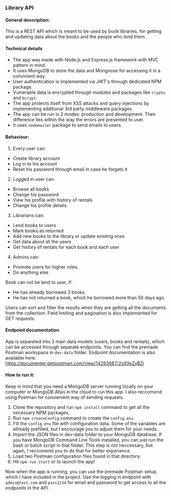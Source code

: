 ### Library API

#### General description:
This is a REST API which is meant to be used by book libraries, 
for getting and updating data about the books and the people who lend them.

#### Technical details
- The app was made with Node.js and Express.js framework with MVC pattern in mind.
- It uses MongoDB to store the data and Mongoose for accessing it in a convinient way.
- User authentication is implemented via JWT's through dedicated NPM package.
- Vulnerable data is encrypted through modules and packages like `crypto` and `bcrypt`.
- The app protects itself from XSS attacks and query injections by implementing additional 3rd party middleware packages.
- The app can be run in 2 modes: production and development. Their difference lies within the way the errors are presented to user.
- It uses `nodemailer` package to send emails to users.

#### Behaviour:
1. Every user can:
 - Create library account
 - Log in to his account
 - Reset his password through email in case he forgets it
2. Logged in user can:
 - Browse all books 
 - Change his password
 - View his profile with history of rentals
 - Change his profile details
3. Librarians can:
 - Lend books to users
 - Mark books as returned
 - Add new books to the library or update existing ones
 - Get data about all the users
 - Get history of rentals for each book and each user
4. Admins can:
 - Promote users for higher roles.
 - Do anything else

Book can not be lend to user, if:
 - He has already borrowed 3 books.
 - He has not returned a book, which he borrowed more than 50 days ago.

Users can sort and filter the results when they are getting all the documents from the collection.
Field limiting and pagination is also implemented for GET requests.

#### Endpoint documentation
App is separeted into 3 main data models (users, books and rentals), which can be accessed through separate endpoints.
You can find the premade Postman workspace in `dev-data` folder.
Endpoint documentation is also available here: https://documenter.getpostman.com/view/14293687/2s93eZyBZi

#### How to run it:
Keep in mind that you need a MongoDB server running locally on your computer or MongoDB Atlas in the cloud to run this app.
I also reccomend using Postman for convienient way of sending requests.

1. Clone the repository and run `npm install` command to get all the necessary NPM packages.
2. Run `npm createConfig` command to create the `config.env`.
3. Fill the `config.env` file with configuration data.
   Some of the variables are allready prefilled, but I encourage you to adjust them for your needs.
4. Import the JSON files in dev-data folder to your MongoDB database.
   If you have MongoDB Command Line Tools installed, you can just run the bash or batch script in that folder.
   This step is not neccessary, but again, I reccomend you to do that for better experience.
5. Load two Postman configuration files found in that directory. 
5. Hit `npm run start` or to launch the app!

Now when the app is running, you can use the premade Postman setup, which I have included in the project.
Use the logging in endpoint with `admin@test.com` and `pass1234` for email and password to get access to all the endpoints in the API.

